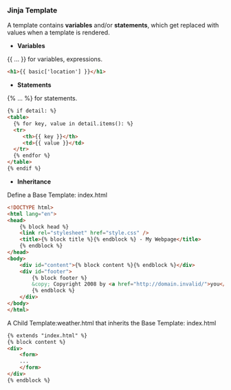 ### Jinja Template

A template contains **variables** and/or **statements**, which get replaced with values when a template is rendered.

* **Variables**

\{{ ... }} for variables, expressions.
  
```html
<h1>{{ basic['location'] }}</h1>
```

* **Statements**

\{% ... %} for statements.

```html
{% if detail: %}
<table>
  {% for key, value in detail.items(): %}
  <tr>
     <th>{{ key }}</th>
     <td>{{ value }}</td>
  </tr>
  {% endfor %}
</table>
{% endif %}
```

* **Inheritance**

Define a Base Template: index.html
```html
<!DOCTYPE html>
<html lang="en">
<head>
    {% block head %}
    <link rel="stylesheet" href="style.css" />
    <title>{% block title %}{% endblock %} - My Webpage</title>
    {% endblock %}
</head>
<body>
    <div id="content">{% block content %}{% endblock %}</div>
    <div id="footer">
        {% block footer %}
        &copy; Copyright 2008 by <a href="http://domain.invalid/">you</a>.
        {% endblock %}
    </div>
</body>
</html>
```
A Child Template:weather.html that inherits the Base Template: index.html

```html
{% extends "index.html" %}
{% block content %}
<div>
    <form>
    ...
    </form>
</div>
{% endblock %}
```